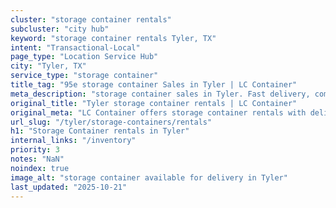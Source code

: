 ```yaml
---
cluster: "storage container rentals"
subcluster: "city hub"
keyword: "storage container rentals Tyler, TX"
intent: "Transactional-Local"
page_type: "Location Service Hub"
city: "Tyler, TX"
service_type: "storage container"
title_tag: "95e storage container Sales in Tyler | LC Container"
meta_description: "storage container sales in Tyler. Fast delivery, competitive pricing. Serving storage containers area. Quote ID: 669. Call (214) 524-4168 for your free quote today."
original_title: "Tyler storage container rentals | LC Container"
original_meta: "LC Container offers storage container rentals with delivery in Tyler, TX. Local. Fast quotes. Since 2003."
url_slug: "/tyler/storage-containers/rentals"
h1: "Storage Container rentals in Tyler"
internal_links: "/inventory"
priority: 3
notes: "NaN"
noindex: true
image_alt: "storage container available for delivery in Tyler"
last_updated: "2025-10-21"
---
```


<!-- TODO: Add unique city/inventory copy, images, and internal links here. -->
